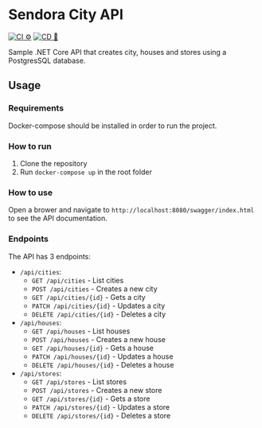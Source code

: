 # Sendora City API

[![CI ⚙️](https://github.com/pchanvallon/sendoracity-api/actions/workflows/CI.yml/badge.svg)](https://github.com/pchanvallon/sendoracity-api/actions/workflows/CI.yml)
[![CD 🚀](https://github.com/pchanvallon/sendoracity-api/actions/workflows/CD.yml/badge.svg)](https://github.com/pchanvallon/sendoracity-api/actions/workflows/CD.yml)

Sample .NET Core API that creates city, houses and stores using a PostgresSQL database.

## Usage

### Requirements

Docker-compose should be installed in order to run the project.

### How to run

1. Clone the repository
2. Run `docker-compose up` in the root folder

### How to use

Open a brower and navigate to `http://localhost:8080/swagger/index.html` to see the API documentation.

### Endpoints

The API has 3 endpoints:

* `/api/cities`:
  * `GET /api/cities` - List cities
  * `POST /api/cities` - Creates a new city
  * `GET /api/cities/{id}` - Gets a city
  * `PATCH /api/cities/{id}` - Updates a city
  * `DELETE /api/cities/{id}` - Deletes a city
* `/api/houses`:
  * `GET /api/houses` - List houses
  * `POST /api/houses` - Creates a new house
  * `GET /api/houses/{id}` - Gets a house
  * `PATCH /api/houses/{id}` - Updates a house
  * `DELETE /api/houses/{id}` - Deletes a house
* `/api/stores`:
  * `GET /api/stores` - List stores
  * `POST /api/stores` - Creates a new store
  * `GET /api/stores/{id}` - Gets a store
  * `PATCH /api/stores/{id}` - Updates a store
  * `DELETE /api/stores/{id}` - Deletes a store
